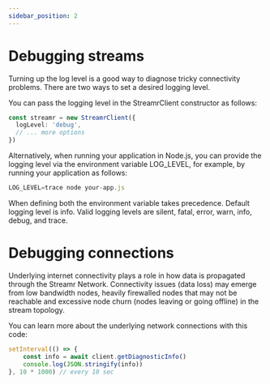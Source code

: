 ```yaml
---
sidebar_position: 2
---
```


# Debugging streams
<!-- TODO, talking through common connectivity issues and so on -->
Turning up the log level is a good way to diagnose tricky connectivity problems. There are two ways to set a desired logging level.

You can pass the logging level in the StreamrClient constructor as follows:

```ts
const streamr = new StreamrClient({
  logLevel: 'debug',
  // ... more options
})
```

Alternatively, when running your application in Node.js, you can provide the logging level via the environment variable LOG_LEVEL, for example, by running your application as follows:

```ts
LOG_LEVEL=trace node your-app.js
```

When defining both the environment variable takes precedence. Default logging level is info. Valid logging levels are silent, fatal, error, warn, info, debug, and trace.

# Debugging connections
Underlying internet connectivity plays a role in how data is propagated through the Streamr Network. Connectivity issues (data loss) may emerge from low bandwidth nodes, heavily firewalled nodes that may not be reachable and excessive node churn (nodes leaving or going offline) in the stream topology.

You can learn more about the underlying network connections with this code:

```ts
setInterval(() => {
    const info = await client.getDiagnosticInfo()
    console.log(JSON.stringify(info))
}, 10 * 1000) // every 10 sec
```
